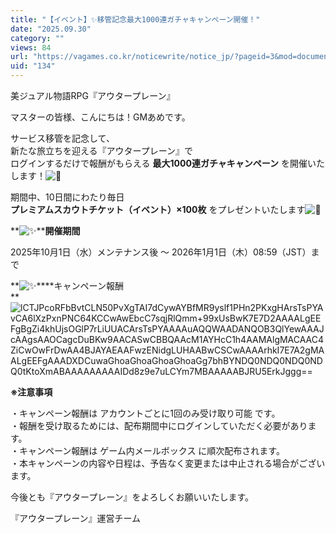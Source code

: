 ```yaml
---
title: "【イベント】✨移管記念最大1000連ガチャキャンペーン開催！"
date: "2025.09.30"
category: ""
views: 84
url: "https://vagames.co.kr/noticewrite/notice_jp/?pageid=3&mod=document&uid=134"
uid: "134"
---
```


美ジュアル物語RPG『アウタープレーン』

マスターの皆様、こんにちは！GMあめです。

サービス移管を記念して、  
新たな旅立ちを迎える『アウタープレーン』で  
ログインするだけで報酬がもらえる **最大****1000****連ガチャキャンペーン** を開催いたします！![🎉](/images/news/live/en/43-5e3f7088.svg)

期間中、10日間にわたり毎日  
**プレミアムスカウトチケット（イベント）****×100****枚** をプレゼントいたします![💛](/images/news/live/jp/100-0ddbf5d3.svg)

**![✨](/images/news/live/en/199-9d3be226.svg)****開催期間**

2025年10月1日（水）メンテナンス後 ～ 2026年1月1日（木）08:59（JST）まで  
  

**![✨](/images/news/live/en/199-9d3be226.svg)****キャンペーン報酬  
**![lCTJPcoRFbBvtCLN50PvXgTAI7dCywAYBfMR9yslf1PHn2PKxgHArsTsPYAvCA6lXzPxnPNC64KCCwAwEbcC7sqjRlQmm+99xUsBwK7E7D2AAAALgEEFgBgZi4khUjsOGlP7rLiUUACArsTsPYAAAAuAQQWAADANQOB3QlYewAAAJcAAgsAAOCagcDuBKw9AACASwCBBQAAcM1AYHcC1h4AAMAlgMACAAC4ZiCwOwFrDwAA4BJAYAEAAFwzENidgLUHAABwCSCwAAAArhkI7E7A2gMAALgEEFgAAADXDCuwaGhoaGhoaGhoaGhoaGg7bhBYNDQ0NDQ0NDQ0NDQ0tKtoXmABAAAAAAAAAIDd8z9e7uLCYm7MBAAAAABJRU5ErkJggg==](/images/news/live/jp/134-base64-0-79f0a8fc.webp)

  

**※注意事項**

・キャンペーン報酬は アカウントごとに1回のみ受け取り可能 です。  
・報酬を受け取るためには、配布期間中にログインしていただく必要があります。  
・キャンペーン報酬は ゲーム内メールボックス に順次配布されます。  
・本キャンペーンの内容や日程は、予告なく変更または中止される場合がございます。  
  

今後とも『アウタープレーン』をよろしくお願いいたします。

『アウタープレーン』運営チーム